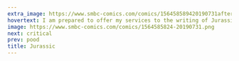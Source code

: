 ```yaml
---
extra_image: https://www.smbc-comics.com/comics/156458589420190731after.png
hovertext: I am prepared to offer my services to the writing of Jurassic Park Part 17.
image: https://www.smbc-comics.com/comics/1564585824-20190731.png
next: critical
prev: pood
title: Jurassic
---
```

